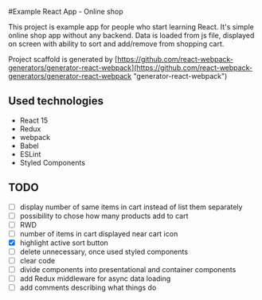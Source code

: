 #Example React App - Online shop

This project is example app for people who start learning React. It's simple online shop app without any backend. Data is loaded from js file, displayed on screen with ability to sort and add/remove from shopping cart.

Project scaffold is generated by [https://github.com/react-webpack-generators/generator-react-webpack](https://github.com/react-webpack-generators/generator-react-webpack "generator-react-webpack")

## Used technologies

* React 15
* Redux
* webpack
* Babel
* ESLint
* Styled Components

## TODO

* [ ] display number of same items in cart instead of list them separately
* [ ] possibility to chose how many products add to cart
* [ ] RWD
* [ ] number of items in cart displayed near cart icon
* [x] highlight active sort button
* [ ] delete unnecessary, once used styled components
* [ ] clear code
* [ ] divide components into presentational and container components
* [ ] add Redux middleware for async data loading
* [ ] add comments describing what things do
